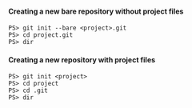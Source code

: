 #### Creating a new bare repository without project files

    PS> git init --bare <project>.git
    PS> cd project.git
    PS> dir

#### Creating a new repository with project files

    PS> git init <project>
    PS> cd project
    PS> cd .git
    PS> dir
